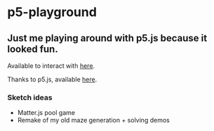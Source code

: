 # p5-playground
## Just me playing around with p5.js because it looked fun.
Available to interact with [here](https://mikecroall.github.io/p5-playground/).

Thanks to p5.js, available [here](https://p5js.org/).

### Sketch ideas
- Matter.js pool game
- Remake of my old maze generation + solving demos

